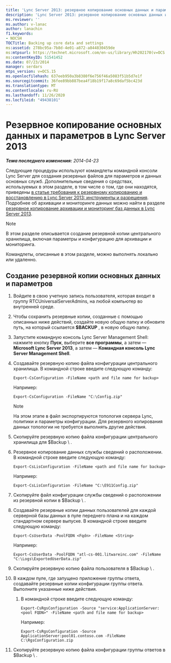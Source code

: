 ```yaml
---
title: 'Lync Server 2013: резервное копирование основных данных и параметров'
description: 'Lync Server 2013: резервное копирование основных данных и параметров.'
ms.reviewer: ''
ms.author: v-lanac
author: lanachin
f1.keywords:
- NOCSH
TOCTitle: Backing up core data and settings
ms:assetid: 278bc95a-7b8d-4e01-a872-a844830459de
ms:mtpsurl: https://technet.microsoft.com/en-us/library/Hh202170(v=OCS.15)
ms:contentKeyID: 51541452
ms.date: 07/23/2014
manager: serdars
mtps_version: v=OCS.15
ms.openlocfilehash: 637eeb950a3b8380f6e756f46a5083f51b5d7e1f
ms.sourcegitcommit: 36fee89bb887bea4f18b19f17a8c69daf5bc423d
ms.translationtype: MT
ms.contentlocale: ru-RU
ms.lasthandoff: 11/26/2020
ms.locfileid: "49438101"
---
```

# <a name="backing-up-core-data-and-settings-in-lync-server-2013"></a>Резервное копирование основных данных и параметров в Lync Server 2013

<div data-xmlns="http://www.w3.org/1999/xhtml">

<div class="topic" data-xmlns="http://www.w3.org/1999/xhtml" data-msxsl="urn:schemas-microsoft-com:xslt" data-cs="https://msdn.microsoft.com/">

<div data-asp="https://msdn2.microsoft.com/asp">



</div>

<div id="mainSection">

<div id="mainBody">

<span> </span>

_**Тема последнего изменения:** 2014-04-23_

Следующие процедуры используют командлеты командной консоли Lync Server для создания резервных файлов для параметров и данных основных служб. Дополнительные сведения о средствах, используемых в этом разделе, в том числе о том, где они находятся, приведены [в статье требования к резервному копированию и восстановлению в Lync Server 2013: инструменты и разрешения](lync-server-2013-backup-and-restoration-requirements-tools-and-permissions.md). Подробнее об архивации и мониторинге данных можно найти в разделе [резервное копирование архивации и мониторинг баз данных в Lync Server 2013](lync-server-2013-backing-up-archiving-and-monitoring-databases.md).

<div>


> [!NOTE]  
> В этом разделе описывается создание резервной копии центрального хранилища, включая параметры и конфигурацию для архивации и мониторинга.



</div>

Командлеты, описанные в этом разделе, можно выполнять локально или удаленно.

<div>

## <a name="to-back-up-core-data-and-settings"></a>Создание резервной копии основных данных и параметров

1.  Войдите в свою учетную запись пользователя, которая входит в группу RTCUniversalServerAdmins, на любой компьютер во внутренней среде.

2.  Чтобы сохранить резервные копии, созданные с помощью описанных ниже действий, создайте новую общую папку и обновите путь, на который ссылается **$BACKUP** , в новую общую папку.

3.  Запустите командную консоль Lync Server Management Shell: нажмите кнопку **Пуск**, выберите **все программы**, а затем — **Microsoft Lync Server 2013**, а затем — **Командная консоль Lync Server Management Shell**.

4.  Создавайте резервную копию файла конфигурации центрального хранилища. В командной строке введите следующую команду:
    
        Export-CsConfiguration -FileName <path and file name for backup>
    
    Например:
    
        Export-CsConfiguration -FileName "C:\Config.zip"
    
    <div>
    

    > [!NOTE]  
    > На этом этапе в файл экспортируются топология сервера Lync, политики и параметры конфигурации. Для резервного копирования данных топологии не требуется выполнять другие действия.

    
    </div>

5.  Скопируйте резервную копию файла конфигурации центрального хранилища для $Backup \\ .

6.  Резервное копирование данных службы сведений о расположении. В командной строке введите следующую команду:
    
        Export-CsLisConfiguration -FileName <path and file name for backup>
    
    Например:
    
        Export-CsLisConfiguration -FileName "C:\E911Config.zip"

7.  Скопируйте файл конфигурации службы сведений о расположении из резервной копии в $Backup \\ .

8.  Создавайте резервные копии данных пользователей для каждой серверной базы данных в пуле переднего плана и на каждом стандартном сервере выпуске. В командной строке введите следующую команду:
    
        Export-CsUserData -PoolFQDN <Fqdn> -FileName <String>
    
    Например:
    
        Export-CsUserData -PoolFQDN "atl-cs-001.litwareinc.com" -FileName "C:\Logs\ExportedUserData.zip"

9.  Скопируйте резервную копию файла пользователя в $Backup \\ .

10. В каждом пуле, где запущено приложение группы ответа, создавайте резервные копии конфигурации группы ответа. Выполните указанные ниже действия.
    
    1.  В командной строке введите следующую команду:
        
            Export-CsRgsConfiguration -Source "service:ApplicationServer:<pool FQDN>" -FileName <path and file name for backup>
        
        Например:
        
            Export-CsRgsConfiguration -Source ApplicationServer:pool01.contoso.com -FileName C:\RgsConfiguration.zip

11. Скопируйте резервную копию файла конфигурации группы ответов в $Backup \\ .

</div>

</div>

<span> </span>

</div>

</div>

</div>

